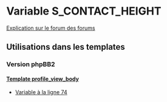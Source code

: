 # Variable S_CONTACT_HEIGHT
[Explication sur le forum des forums](http://forum.forumactif.com/t294113-listing-des-variables#S_CONTACT_HEIGHT)

## Utilisations dans les templates

### Version phpBB2

#### [Template profile_view_body](subsilver/profile_view_body.md)
* [Variable à la ligne 74](../subsilver/profile_view_body.tpl#L74)